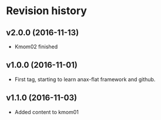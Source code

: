 Revision history
=======================================

v2.0.0 (2016-11-13)
---------------------------------------
* Kmom02 finished

v1.0.0 (2016-11-01)
---------------------------------------

* First tag, starting to learn anax-flat framework and github.

v1.1.0 (2016-11-03)
---------------------------------------
* Added content to kmom01
